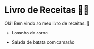 # Livro de Receitas :man_cook:

Olá! Bem vindo ao meu livro de receitas. :wave:

- Lasanha de carne

- Salada de batata com camarão